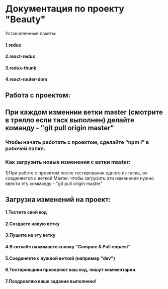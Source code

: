 # Документация по проекту "Beauty"
Установленные пакеты:
#### 1.redux
#### 2.react-redux
#### 3.redux-thunk
#### 4.react-router-dom

## Работа с проектом:



## При каждом изменнии ветки master (смотрите в трелло если таск выполнен) делайте команду - "git pull origin master"

### Чтобы начать работать с проектом, сделайте "npm i" в рабочей папке.

### Как загрузить новые изменения с ветки master:
1)При работе с проектом после тестирования одного из таска, он соеденяется с веткой Master. чтобы загрузить эти изменения нужно ввести эту комманду - "git pull origin master"


## Загрузка изменений на проект:

#### 1.Тестите свой код
#### 2.Создаете новую ветку
#### 3.Пушите на эту ветку
#### 4.В гитхабе нажимаете кнопку "Compare & Pull request"
#### 5.Cоеденяете с нужной веткой (например "dev")
#### 6.Тестировщики проверяют ваш код, пишут комментарии.
#### 7.Поздровляю ваше задание выполнено!

